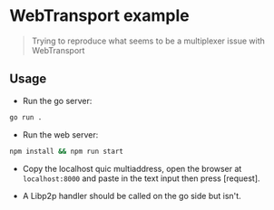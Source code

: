 # WebTransport example

> Trying to reproduce what seems to be a multiplexer issue with WebTransport

## Usage

- Run the go server:
```sh
go run .
```

- Run the web server:
```sh
npm install && npm run start
```

- Copy the localhost quic multiaddress, open the browser at `localhost:8000` and paste in the text input then press [request].

- A Libp2p handler should be called on the go side but isn't.
